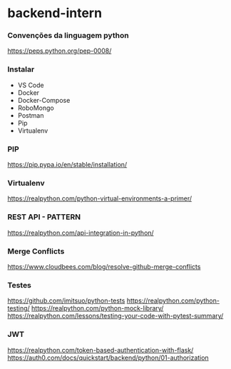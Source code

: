 # backend-intern

### Convenções da linguagem python
https://peps.python.org/pep-0008/

### Instalar
  - VS Code
  - Docker
  - Docker-Compose
  - RoboMongo
  - Postman
  - Pip
  - Virtualenv

### PIP
https://pip.pypa.io/en/stable/installation/

### Virtualenv
https://realpython.com/python-virtual-environments-a-primer/

### REST API - PATTERN
https://realpython.com/api-integration-in-python/

### Merge Conflicts
https://www.cloudbees.com/blog/resolve-github-merge-conflicts

### Testes
https://github.com/imitsuo/python-tests
https://realpython.com/python-testing/
https://realpython.com/python-mock-library/
https://realpython.com/lessons/testing-your-code-with-pytest-summary/

### JWT
https://realpython.com/token-based-authentication-with-flask/
https://auth0.com/docs/quickstart/backend/python/01-authorization
